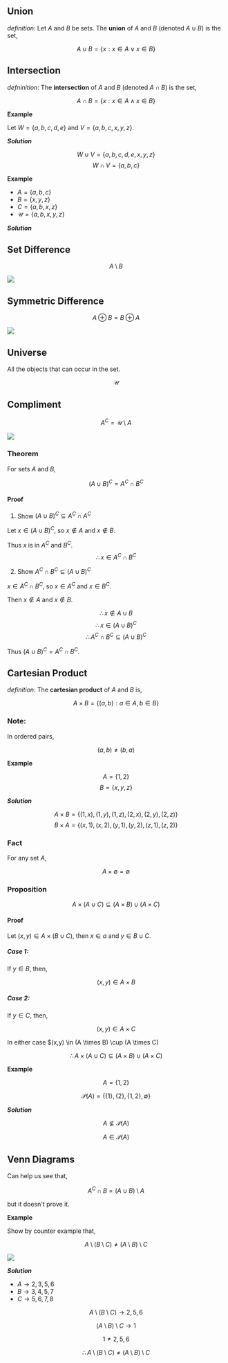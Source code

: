 
## Union

_definition_: Let $A$ and $B$ be sets. The __union__ of $A$ and $B$ (denoted $A \cup B$) is the set,

$$
    A \cup B = \{ x : x \in A \vee x \in B \}
$$

## Intersection

_defninition_: The __intersection__ of $A$ and $B$ (denoted $A \cap B$) is the set,

$$
    A \cap B = \{ x : x \in A \wedge x \in B \}
$$

**Example**

Let $W = \{ a,b,c,d,e \}$ and $V = \{ a,b,c,x,y,z \}$.

**_Solution_**

$$
    W \cup V = \{ a,b,c,d,e,x,y,z \}
$$
$$
    W \cap V = \{ a,b,c \}
$$


**Example**

* $A = \{ a, b, c \}$
* $B = \{x,y,z\}$
* $C = \{a,b,x,z\}$
* $\mathcal{U} = \{ a,b,x,y,z \}$

**_Solution_**


## Set Difference

$$
    A \setminus B
$$

![](http://upload.wikimedia.org/wikipedia/commons/8/83/Set_difference.svg)

## Symmetric Difference

$$
    A \oplus B = B \oplus A
$$

![](http://upload.wikimedia.org/wikipedia/commons/thumb/4/46/Venn0110.svg/1280px-Venn0110.svg.png)

## Universe

All the objects that can occur in the set.

$$
\mathcal U
$$

## Compliment

$$
    A^C = \mathcal U \setminus A
$$

![](http://upload.wikimedia.org/wikipedia/commons/thumb/e/eb/Venn1010.svg/1280px-Venn1010.svg.png)


### Theorem

For sets $A$ and $B$,

$$
    (A \cup B)^C = A^C \cap B^C
$$

#### Proof

1) Show $(A \cup B)^C \subseteq A^C \cap A^C$

Let $x \in (A \cup B)^C$, so $x \not\in A$ and $x \not\in B$.

Thus $x$ is in $A^C$ and $B^C$.
$$
    \therefore x \in A^C \cap B^C
$$

2) Show $A^C \cap B^C  \subseteq (A \cup B)^C$

$x \in A^C \cap B^C$, so $x \in A^C$ and $x \in B^C$.

Then $x \not\in A$ and $x \not\in B$.

$$
    \therefore x \not\in A \cup B
$$
$$
    \therefore x \in (A \cup B)^C
$$
$$
    \therefore A^C \cap B^C \subseteq (A \cup B)^C
$$

Thus $(A \cup B)^C = A^C \cap B^C$.

## Cartesian Product

_definition_: The __cartesian product__ of $A$ and $B$ is,

$$
    A \times B = \{ (a,b): a \in A, b \in B \}
$$

### Note:

In ordered pairs,

$$
    (a,b) \neq (b,a)
$$

**Example**

$$
    A = \{ 1,2 \}
$$
$$
    B = \{ x,y,z \}
$$

**_Solution_**

$$
    A \times B = \{ (1,x), (1,y), (1,z), (2,x), (2,y), (2,z) \}
$$
$$
    B \times A = \{ (x,1), (x,2), (y,1), (y,2), (z,1), (z,2) \}
$$

### Fact

For any set $A$,

$$
    A \times \emptyset = \emptyset
$$

### Proposition

$$
    A \times (A \cup C) \subseteq (A \times B) \cup (A \times C)
$$

#### Proof

Let $(x,y) \in A \times (B \cup C)$, then $x \in a$ and $y \in B \cup C$.

##### Case 1:

If $y \in B$, then,

$$
    (x,y) \in A \times B
$$

##### Case 2:

If $y \in C$, then,

$$
    (x,y) \in A \times C
$$

In either case $(x,y) \in (A \times B) \cup (A \times C)

$$
    \therefore A \times (A \cup C) \subseteq (A \times B) \cup (A \times C)
$$


**Example**

$$
    A = \{ 1,2 \}
$$

$$
    \mathcal P (A) = \{ \{ 1 \}, \{ 2 \}, \{ 1,2 \}, \emptyset \}
$$

**_Solution_**

$$
    A \not\subseteq \mathcal P (A)
$$

$$
    A \in \mathcal P (A)
$$

## Venn Diagrams

Can help us see that,

$$
    A^C \cap B = (A \cup B ) \setminus A
$$

but it doesn't prove it.

**Example**

Show by counter example that,

$$
    A \setminus (B \setminus C) \neq (A \setminus B) \setminus C
$$

![](http://www.math.csusb.edu/notes/sets/setsex5/venn3p.gif)

**_Solution_**

* $A \to 2,3,5,6$
* $B \to 3,4,5,7$
* $C \to 5,6,7,8$

$$
    A \setminus (B \setminus C) \to 2,5,6
$$

$$
    (A \setminus B) \setminus C \to 1
$$

$$
    1 \neq 2,5,6
$$

$$
    \therefore A \setminus (B \setminus C) \neq (A \setminus B) \setminus C
$$

